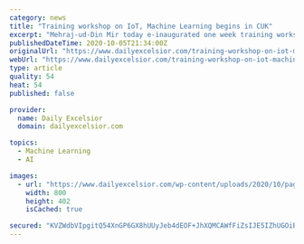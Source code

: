 ```yaml
---
category: news
title: "Training workshop on IoT, Machine Learning begins in CUK"
excerpt: "Mehraj-ud-Din Mir today e-inaugurated one week training workshop on ‘Internet of Things (IoT) and Machine Learning’ organized by Department of Information Technology, School of Engineering and Technology in collaboration with National Institute of Technical Teachers Training and Research,"
publishedDateTime: 2020-10-05T21:34:00Z
originalUrl: "https://www.dailyexcelsior.com/training-workshop-on-iot-machine-learning-begins-in-cuk/"
webUrl: "https://www.dailyexcelsior.com/training-workshop-on-iot-machine-learning-begins-in-cuk/"
type: article
quality: 54
heat: 54
published: false

provider:
  name: Daily Excelsior
  domain: dailyexcelsior.com

topics:
  - Machine Learning
  - AI

images:
  - url: "https://www.dailyexcelsior.com/wp-content/uploads/2020/10/page7-8.jpg"
    width: 800
    height: 402
    isCached: true

secured: "KVZWdbVIpgitQ54XnGP6GX8hUUyJeb4dEOF+JhXQMCAWfFiZsIJE5IZhUGOiB4laMeUikreFQoMag/tYvo6Ig6yY+POXAJL1mxltiZE608nxTVHCv6R/BIos45xalKU0kI3Rl+RS4sQtZuhzhO9tyTAuJo/gSMETEwqgY0e3jhlnTskhWh8cgLlheBbzdZRC/Vp8KMsiN39oDI4rYkE4SyNpwSW+RnfIh9Sjf/susy6ZcSwaUBZmJfkPrqkbioypoqX0w9tAW9VvWl9wPuSNrpwCu48OnnLUIOz++WNVnK4z2TwsIgwie/D8FfhnmTLIGFVzS7OAuq2y+bfTLyc/UiePyIVVYwDmpj4dv9rTOyE=;I81cIIU4YpNX+5c8J7e1WA=="
---
```


